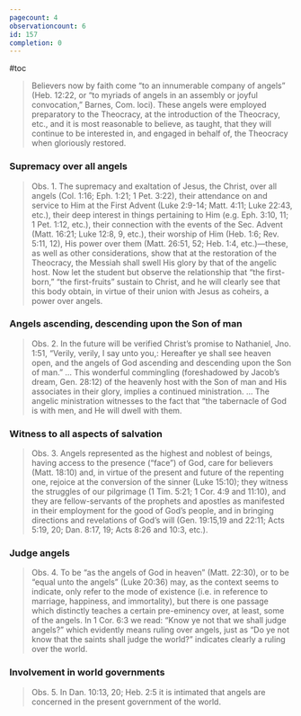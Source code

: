 ```yaml
---
pagecount: 4
observationcount: 6
id: 157
completion: 0
---
```

#toc
>Believers now by faith come “to an innumerable company of angels” (Heb. 12:22, or “to myriads of angels in an assembly or joyful convocation,” Barnes, Com. loci). These angels were employed preparatory to the Theocracy, at the introduction of the Theocracy, etc., and it is most reasonable to believe, as taught, that they will continue to be interested in, and engaged in behalf of, the Theocracy when gloriously restored.
### Supremacy over all angels
>Obs. 1. The supremacy and exaltation of Jesus, the Christ, over all angels (Col. 1:16; Eph. 1:21; 1 Pet. 3:22), their attendance on and service to Him at the First Advent (Luke 2:9-14; Matt. 4:11; Luke 22:43, etc.), their deep interest in things pertaining to Him (e.g. Eph. 3:10, 11; 1 Pet. 1:12, etc.), their connection with the events of the Sec. Advent (Matt. 16:21; Luke 12:8, 9, etc.), their worship of Him (Heb. 1:6; Rev. 5:11, 12), His power over them (Matt. 26:51, 52; Heb. 1:4, etc.)—these, as well as other considerations, show that at the restoration of the Theocracy, the Messiah shall swell His glory by that of the angelic host. Now let the student but observe the relationship that “the first-born,” “the first-fruits” sustain to Christ, and he will clearly see that this body obtain, in virtue of their union with Jesus as coheirs, a power over angels.
### Angels ascending, descending upon the Son of man
>Obs. 2. In the future will be verified Christ’s promise to Nathaniel, Jno. 1:51, “Verily, verily, I say unto you,: Hereafter ye shall see heaven open, and the angels of God ascending and descending upon the Son of man.”
>...
>This wonderful commingling (foreshadowed by Jacob’s dream, Gen. 28:12) of the heavenly host with the Son of man and His associates in their glory, implies a continued ministration.
>...
>The angelic ministration witnesses to the fact that “the tabernacle of God is with men, and He will dwell with them.
### Witness to all aspects of salvation
>Obs. 3. Angels represented as the highest and noblest of beings, having access to the presence (“face”) of God, care for believers (Matt. 18:10) and, in virtue of the present and future of the repenting one, rejoice at the conversion of the sinner (Luke 15:10); they witness the struggles of our pilgrimage (1 Tim. 5:21; 1 Cor. 4:9 and 11:10), and they are fellow-servants of the prophets and apostles as manifested in their employment for the good of God’s people, and in bringing directions and revelations of God’s will (Gen. 19:15,19 and 22:11; Acts 5:19, 20; Dan. 8:17, 19; Acts 8:26 and 10:3, etc.).
### Judge angels
>Obs. 4. To be “as the angels of God in heaven” (Matt. 22:30), or to be “equal unto the angels” (Luke 20:36) may, as the context seems to indicate, only refer to the mode of existence (i.e. in reference to marriage, happiness, and immortality), but there is one passage which distinctly teaches a certain pre-eminency over, at least, some of the angels. In 1 Cor. 6:3 we read: “Know ye not that we shall judge angels?” which evidently means ruling over angels, just as “Do ye not know that the saints shall judge the world?” indicates clearly a ruling over the world.
### Involvement in world governments
>Obs. 5. In Dan. 10:13, 20; Heb. 2:5 it is intimated that angels are concerned in the present government of the world.
